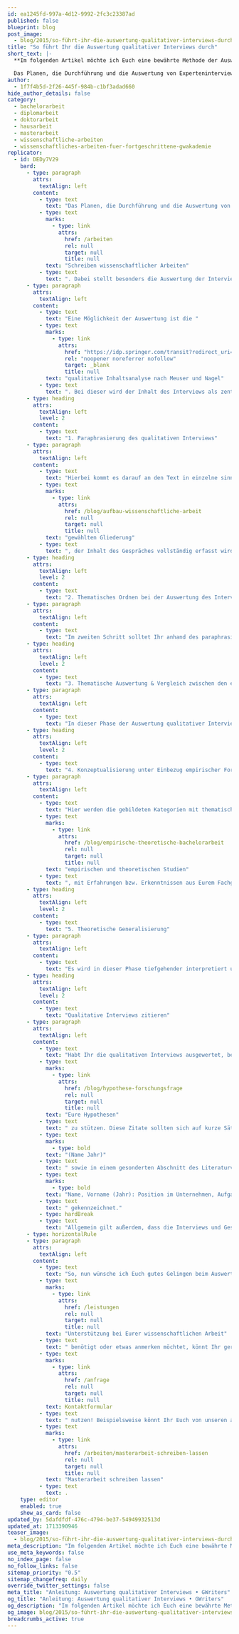 ```yaml
---
id: ea1245fd-997a-4d12-9992-2fc3c23387ad
published: false
blueprint: blog
post_image:
  - blog/2015/so-führt-ihr-die-auswertung-qualitativer-interviews-durch/qualitative-interviews-auswerten.png
title: "So führt Ihr die Auswertung qualitativer Interviews durch"
short_text: |-
  **Im folgenden Artikel möchte ich Euch eine bewährte Methode der Auswertung qualitativer Interviews für Eure wissenschaftlichen Arbeiten vorstellen.**

  Das Planen, die Durchführung und die Auswertung von Experteninterviews sind ein wichtiger Bestandteil beim Schreiben wissenschaftlicher Arbeiten. Dabei stellt besonders die Auswertung der Interviews oft eine Schwierigkeit für die Studierenden dar...
author:
  - 1f7f4b5d-2f26-445f-984b-c1bf3adad660
hide_author_details: false
category:
  - bachelorarbeit
  - diplomarbeit
  - doktorarbeit
  - hausarbeit
  - masterarbeit
  - wissenschaftliche-arbeiten
  - wissenschaftliches-arbeiten-fuer-fortgeschrittene-gwakademie
replicator:
  - id: DEDy7V29
    bard:
      - type: paragraph
        attrs:
          textAlign: left
        content:
          - type: text
            text: "Das Planen, die Durchführung und die Auswertung von Experteninterviews sind ein wichtiger Bestandteil beim "
          - type: text
            marks:
              - type: link
                attrs:
                  href: /arbeiten
                  rel: null
                  target: null
                  title: null
            text: "Schreiben wissenschaftlicher Arbeiten"
          - type: text
            text: ". Dabei stellt besonders die Auswertung der Interviews oft eine Schwierigkeit für die Studierenden dar. Der Grund liegt u.a. in der Vielzahl an verschiedenen Möglichkeiten, wie die Auswertung durchgeführt werden kann – man ist sich nie sicher, ob die gewählte Methode adäquat und zuverlässig ist. Im folgenden Artikel möchte ich Euch eine bewährte Methode der Auswertung vorstellen, sodass Euch in Zukunft nicht mehr Angst und Bange werden muss, wenn es an die Auswertung qualitativer Interviews für wissenschaftliche Arbeiten geht."
      - type: paragraph
        attrs:
          textAlign: left
        content:
          - type: text
            text: "Eine Möglichkeit der Auswertung ist die "
          - type: text
            marks:
              - type: link
                attrs:
                  href: "https://idp.springer.com/transit?redirect_uri=https%3A%2F%2Flink.springer.com%2Fchapter%2F10.1007%2F978-3-531-91826-6_23&code=26ce4ac6-8b54-4e98-9f26-55f7d072c6ec"
                  rel: "noopener noreferrer nofollow"
                  target: _blank
                  title: null
            text: "qualitative Inhaltsanalyse nach Meuser und Nagel"
          - type: text
            text: ". Bei dieser wird der Inhalt des Interviews als zentral angesehen und nicht sein Wording: Das Ziel besteht darin, das Typische und das Gemeinsame der Interviews herauszuarbeiten und somit den Umfang der Daten zu reduzieren. Im Einzelnen beinhaltet die Auswertung qualitativer Interviews die folgenden, aufeinander aufbauenden, Arbeitsschritte:"
      - type: heading
        attrs:
          textAlign: left
          level: 2
        content:
          - type: text
            text: "1. Paraphrasierung des qualitativen Interviews"
      - type: paragraph
        attrs:
          textAlign: left
        content:
          - type: text
            text: "Hierbei kommt es darauf an den Text in einzelne sinngemäße Textabschnitte zu gliedern und den Inhalt in eigenen Worten wiederzugeben. Wichtig ist es hierbei, dass unabhängig von der "
          - type: text
            marks:
              - type: link
                attrs:
                  href: /blog/aufbau-wissenschaftliche-arbeit
                  rel: null
                  target: null
                  title: null
            text: "gewählten Gliederung"
          - type: text
            text: ", der Inhalt des Gespräches vollständig erfasst wird."
      - type: heading
        attrs:
          textAlign: left
          level: 2
        content:
          - type: text
            text: "2. Thematisches Ordnen bei der Auswertung des Interviews"
      - type: paragraph
        attrs:
          textAlign: left
        content:
          - type: text
            text: "Im zweiten Schritt solltet Ihr anhand des paraphrasierten Textes Überschriften und Stichworte finden, mit deren Hilfe Ihr die vorliegenden Textabschnitte benennt. Ihr solltet dabei nah am Text bleiben und die einzelnen Segmente des qualitativen Interviews thematisch sowie unter der Verwendung der Terminologie des Befragten sortieren."
      - type: heading
        attrs:
          textAlign: left
          level: 2
        content:
          - type: text
            text: "3. Thematische Auswertung & Vergleich zwischen den einzelnen Interviews"
      - type: paragraph
        attrs:
          textAlign: left
        content:
          - type: text
            text: "In dieser Phase der Auswertung qualitativer Interviews gilt es die Textpassagen verschiedener Interviews miteinander zu vergleichen und die Überschriften zu vereinheitlichen. Das Ziel ist es hierbei thematische Kategorien zu erkennen und zu bilden. Wie auch in der zweiten Phase, dem thematischen Ordnen, solltet Ihr hier in Eurer Sprache nah am Text bleiben."
      - type: heading
        attrs:
          textAlign: left
          level: 2
        content:
          - type: text
            text: "4. Konzeptualisierung unter Einbezug empirischer Forschung"
      - type: paragraph
        attrs:
          textAlign: left
        content:
          - type: text
            text: "Hier werden die gebildeten Kategorien mit thematisch passenden "
          - type: text
            marks:
              - type: link
                attrs:
                  href: /blog/empirische-theoretische-bachelorarbeit
                  rel: null
                  target: null
                  title: null
            text: "empirischen und theoretischen Studien"
          - type: text
            text: ", mit Erfahrungen bzw. Erkenntnissen aus Eurem Fachgebiet der Wissenschaft und mit eigenen Erkenntnissen (z.B. aus durchgeführten Versuchen) verglichen. Umgangssprachliche Ausdrucksweisen werden ggf. in eine wissenschaftlich angemessene Form gebracht. Es werden erste Interpretationen und Wertungen durchgeführt, die Verallgemeinerung bleibt jedoch zunächst auf das vorliegende Material beschränkt!"
      - type: heading
        attrs:
          textAlign: left
          level: 2
        content:
          - type: text
            text: "5. Theoretische Generalisierung"
      - type: paragraph
        attrs:
          textAlign: left
        content:
          - type: text
            text: "Es wird in dieser Phase tiefgehender interpretiert und gewertet und entsprechende Theorien werden einbezogen. Somit stellt die theoretische Generalisierung den eigentlichen Kern bei der Auswertung von qualitativen und Experteninterviews dar. Einzelne Themen werden in einen theoretischen Zusammenhang gebracht. In diesem Schritt der Analyse sollten eigene Termini benutzt werden!"
      - type: heading
        attrs:
          textAlign: left
          level: 2
        content:
          - type: text
            text: "Qualitative Interviews zitieren"
      - type: paragraph
        attrs:
          textAlign: left
        content:
          - type: text
            text: "Habt Ihr die qualitativen Interviews ausgewertet, besteht darüberhinaus die Möglichkeit einzelne Bestandteile der Gespräche in Eurer Arbeit zu zitieren, um die gefundenen Ergebnisse zu bekräftigen und "
          - type: text
            marks:
              - type: link
                attrs:
                  href: /blog/hypothese-forschungsfrage
                  rel: null
                  target: null
                  title: null
            text: "Eure Hypothesen"
          - type: text
            text: " zu stützen. Diese Zitate sollten sich auf kurze Sätze bzw. Satzteile beschränken – zumindest, wenn die Gespräche nicht mitgeschnitten wurden. Ansonsten besteht die Gefahr einer fehlerhaften Mitschrift und somit einer fehlerhaften Zitation. Möchtet Ihr Kurzzitate in Eurer wissenschaftlichen Arbeit anführen, werden diese mit "
          - type: text
            marks:
              - type: bold
            text: "(Name Jahr)"
          - type: text
            text: " sowie in einem gesonderten Abschnitt des Literaturverzeichnisses mit "
          - type: text
            marks:
              - type: bold
            text: "Name, Vorname (Jahr): Position im Unternehmen, Aufgabengebiet, persönliches/ telefonisches/ schriftliches Interview, Ort, Datum, Uhrzeit"
          - type: text
            text: " gekennzeichnet."
          - type: hardBreak
          - type: text
            text: "Allgemein gilt außerdem, dass die Interviews und Gespräche in einem gesonderten Verzeichnis festzuhalten sind – sie können entweder in Teilen oder vollständig im Anhang der wissenschaftlichen Arbeit aufgeführt werden."
      - type: horizontalRule
      - type: paragraph
        attrs:
          textAlign: left
        content:
          - type: text
            text: "So, nun wünsche ich Euch gutes Gelingen beim Auswerten qualitativer Interviews für Eure wissenschaftliche Arbeit! Wenn Ihr noch offene Fragen habt, "
          - type: text
            marks:
              - type: link
                attrs:
                  href: /leistungen
                  rel: null
                  target: null
                  title: null
            text: "Unterstützung bei Eurer wissenschaftlichen Arbeit"
          - type: text
            text: " benötigt oder etwas anmerken möchtet, könnt Ihr gerne unser "
          - type: text
            marks:
              - type: link
                attrs:
                  href: /anfrage
                  rel: null
                  target: null
                  title: null
            text: Kontaktformular
          - type: text
            text: " nutzen! Beispielsweise könnt Ihr Euch von unseren akademischen Ghostwritern eine hochqualitative Mustervorlage für Eure "
          - type: text
            marks:
              - type: link
                attrs:
                  href: /arbeiten/masterarbeit-schreiben-lassen
                  rel: null
                  target: null
                  title: null
            text: "Masterarbeit schreiben lassen"
          - type: text
            text: .
    type: editor
    enabled: true
    show_as_card: false
updated_by: 5dafdfdf-476c-4794-be37-54949932513d
updated_at: 1713390946
teaser_image:
  - blog/2015/so-führt-ihr-die-auswertung-qualitativer-interviews-durch/qualitative-interviews-auswerten.png
meta_description: "Im folgenden Artikel möchte ich Euch eine bewährte Methode der Auswertung qualitativer Interviews für Eure wissenschaftlichen Arbeiten vorstellen."
use_meta_keywords: false
no_index_page: false
no_follow_links: false
sitemap_priority: "0.5"
sitemap_changefreq: daily
override_twitter_settings: false
meta_title: "Anleitung: Auswertung qualitativer Interviews • GWriters"
og_title: "Anleitung: Auswertung qualitativer Interviews • GWriters"
og_description: "Im folgenden Artikel möchte ich Euch eine bewährte Methode der Auswertung qualitativer Interviews für Eure wissenschaftlichen Arbeiten vorstellen."
og_image: blog/2015/so-führt-ihr-die-auswertung-qualitativer-interviews-durch/qualitative-interviews-auswerten.png
breadcrumbs_active: true
---
```

